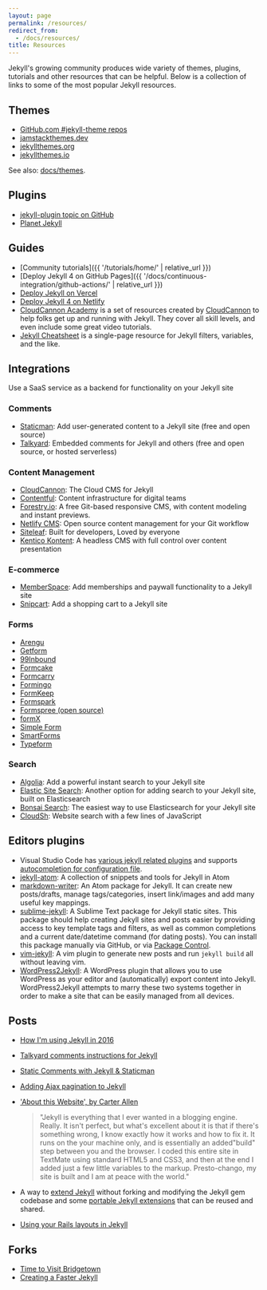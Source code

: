 ```yaml
---
layout: page
permalink: /resources/
redirect_from:
  - /docs/resources/
title: Resources
---
```

Jekyll's growing community produces wide variety of themes, plugins,
tutorials and other resources that can be helpful. Below is a collection of
links to some of the most popular Jekyll resources.

## Themes
- [GitHub.com #jekyll-theme repos](https://github.com/topics/jekyll-theme)
- [jamstackthemes.dev](https://jamstackthemes.dev/ssg/jekyll/)
- [jekyllthemes.org](http://jekyllthemes.org/)
- [jekyllthemes.io](https://jekyllthemes.io/)

See also: [docs/themes](/docs/themes/).

## Plugins
- [jekyll-plugin topic on GitHub](https://github.com/topics/jekyll-plugin)
- [Planet Jekyll](https://github.com/planetjekyll/awesome-jekyll-plugins)

## Guides

- [Community tutorials]({{ '/tutorials/home/' | relative_url }})
- [Deploy Jekyll 4 on GitHub Pages]({{
  '/docs/continuous-integration/github-actions/' | relative_url }})
- [Deploy Jekyll on
  Vercel](https://github.com/vercel/vercel/tree/master/examples/jekyll)
- [Deploy Jekyll 4 on
  Netlify](https://www.netlify.com/blog/2020/04/02/a-step-by-step-guide-jekyll-4.0-on-netlify/)
- [CloudCannon Academy](https://learn.cloudcannon.com/) is a set of
  resources created by [CloudCannon](https://cloudcannon.com/) to help folks
  get up and running with Jekyll. They cover all skill levels, and even
  include some great video tutorials.
- [Jekyll Cheatsheet](https://learn.cloudcannon.com/jekyll-cheat-sheet/) is
  a single-page resource for Jekyll filters, variables, and the like.

## Integrations

Use a SaaS service as a backend for functionality on your Jekyll site

### Comments
  - [Staticman](https://staticman.net): Add user-generated content to a
    Jekyll site (free and open source)
  - [Talkyard](https://www.talkyard.io/blog-comments): Embedded comments for
    Jekyll and others (free and open source, or hosted serverless)

### Content Management
  - [CloudCannon](https://cloudcannon.com/): The Cloud CMS for Jekyll
  - [Contentful](https://github.com/contentful/jekyll-contentful-data-import):
    Content infrastructure for digital teams
  - [Forestry.io](https://forestry.io/): A free Git-based responsive CMS,
    with content modeling and instant previews.
  - [Netlify CMS](https://www.netlifycms.org/): Open source content
    management for your Git workflow
  - [Siteleaf](https://www.siteleaf.com/): Built for developers, Loved by
    everyone
  - [Kentico Kontent](https://github.com/Kentico/kontent-jekyll): A headless
    CMS with full control over content presentation

### E-commerce
  - [MemberSpace](https://www.memberspace.com/integrations/jekyll-membership/):
    Add memberships and paywall functionality to a Jekyll site
  - [Snipcart](https://snipcart.com/blog/static-site-e-commerce-part-2-integrating-snipcart-with-jekyll):
    Add a shopping cart to a Jekyll site

### Forms
  - [Arengu](https://www.arengu.com)
  - [Getform](https://getform.io)
  - [99Inbound](https://www.99inbound.com)
  - [Formcake](https://formcake.com)
  - [Formcarry](https://formcarry.com)
  - [Formingo](https://www.formingo.co/guides/jekyll?utm_source=github&utm_medium=jekyll-docs&utm_campaign=Jekyll%20Documentation)
  - [FormKeep](https://formkeep.com/guides/contact-form-jekyll?utm_source=github&utm_medium=jekyll-docs&utm_campaign=contact-form-jekyll)
  - [Formspark](https://formspark.io/)
  - [Formspree (open source)](https://formspree.io/)
  - [formX](https://formx.stream)
  - [Simple Form](https://getsimpleform.com/)
  - [SmartForms](https://smartforms.dev/)
  - [Typeform](https://www.typeform.com/templates/c/forms/)

### Search
  - [Algolia](https://blog.algolia.com/instant-search-blog-documentation-jekyll-plugin/):
    Add a powerful instant search to your Jekyll site
  - [Elastic Site
    Search](http://elastic.co/products/site-search/service?ultron=resources&blade=jekyll&hulk=referral):
    Another option for adding search to your Jekyll site, built on
    Elasticsearch
  - [Bonsai Search](https://docs.bonsai.io/article/217-jekyll): The easiest
    way to use Elasticsearch for your Jekyll site
  - [CloudSh](https://cloudsh.com/generators/how-to-setup-search-on-jekyll/):
    Website search with a few lines of JavaScript

## Editors plugins

- Visual Studio Code has [various jekyll related
  plugins](https://marketplace.visualstudio.com/search?term=tag%3Ajekyll&target=VSCode&category=All%20categories&sortBy=Installs)
  and supports [autocompletion for configuration
  file](http://json.schemastore.org/jekyll).
- [jekyll-atom](https://atom.io/packages/jekyll): A collection of snippets
  and tools for Jekyll in Atom
- [markdown-writer](https://atom.io/packages/markdown-writer): An Atom
  package for Jekyll. It can create new posts/drafts, manage
  tags/categories, insert link/images and add many useful key mappings.
- [sublime-jekyll](https://github.com/23maverick23/sublime-jekyll): A
  Sublime Text package for Jekyll static sites. This package should help
  creating Jekyll sites and posts easier by providing access to key template
  tags and filters, as well as common completions and a current
  date/datetime command (for dating posts). You can install this package
  manually via GitHub, or via [Package
  Control](https://packagecontrol.io/packages/Jekyll).
- [vim-jekyll](https://github.com/parkr/vim-jekyll): A vim plugin to
  generate new posts and run `jekyll build` all without leaving vim.
- [WordPress2Jekyll](https://wordpress.org/plugins/wp2jekyll/): A WordPress
  plugin that allows you to use WordPress as your editor and (automatically)
  export content into Jekyll. WordPress2Jekyll attempts to marry these two
  systems together in order to make a site that can be easily managed from
  all devices.

## Posts

- [How I'm using Jekyll in
  2016](https://mademistakes.com/articles/using-jekyll-2016/)
- [Talkyard comments instructions for
  Jekyll](https://jekyll-demo.talkyard.io/2018/01/09/installation-instructions.html)
- [Static Comments with Jekyll &
  Staticman](https://mademistakes.com/articles/improving-jekyll-static-comments/)
- [Adding Ajax pagination to
  Jekyll](https://eduardoboucas.com/blog/2014/11/05/adding-ajax-pagination-to-jekyll.html)
- ['About this Website', by Carter
  Allen](http://cartera.me/2010/08/12/about-this-website/)

  > "Jekyll is everything that I ever wanted in a blogging engine. Really. It isn't perfect, but what's excellent about it is that if there's something wrong, I know exactly how it works and how to fix it. It runs on the your machine only, and is essentially an added"build" step between you and the browser. I coded this entire site in TextMate using standard HTML5 and CSS3, and then at the end I added just a few little variables to the markup. Presto-chango, my site is built and I am at peace with the world."

- A way to [extend Jekyll](https://github.com/rfelix/jekyll_ext) without
  forking and modifying the Jekyll gem codebase and some [portable Jekyll
  extensions](https://github.com/rfelix/jekyll_ext/wiki/Extensions) that can
  be reused and shared.
- [Using your Rails layouts in
  Jekyll](https://numbers.brighterplanet.com/2010/08/09/sharing-rails-views-with-jekyll)

## Forks

- [Time to Visit
  Bridgetown](https://www.bridgetownrb.com/news/time-to-visit-bridgetown/)
- [Creating a Faster
  Jekyll](https://sigpipe.macromates.com/2018/creating-a-faster-jekyll/)
